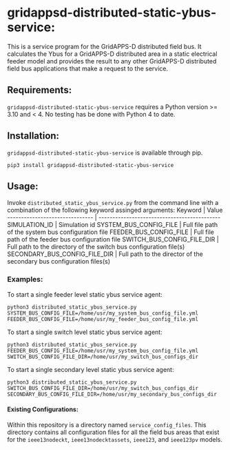 # gridappsd-distributed-static-ybus-service:
This is a service program for the GridAPPS-D distributed field bus. It
calculates the Ybus for a GridAPPS-D distributed area in a static electrical feeder model and provides the result to any other GridAPPS-D distributed field bus applications that make a request to the service.
## Requirements:
`gridappsd-distributed-static-ybus-service` requires a Python version >= 3.10 and < 4. No testing has be done with Python 4 to date.
## Installation:
`gridappsd-distributed-static-ybus-service` is available through pip.
```shell
pip3 install gridappsd-distributed-static-ybus-service
```
## Usage:
Invoke `distributed_static_ybus_service.py` from the command line with a combination of the following keyword assinged arguments:
Keyword                         | Value
------------------------------- | --------------------------------------------
SIMULATION_ID                   | Simulation id
SYSTEM_BUS_CONFIG_FILE          | Full file path of the system bus configuration file
FEEDER_BUS_CONFIG_FILE          | Full file path of the feeder bus configuration file
SWITCH_BUS_CONFIG_FILE_DIR      | Full path to the directory of the switch bus configuration file(s)
SECONDARY_BUS_CONFIG_FILE_DIR   | Full path to the director of the secondary bus configuration files(s)

### Examples:
To start a single feeder level static ybus service agent:
```shell
python3 distributed_static_ybus_service.py SYSTEM_BUS_CONFIG_FILE=/home/usr/my_system_bus_config_file.yml FEEDER_BUS_CONFIG_FILE=/home/usr/my_feeder_bus_config_file.yml
```
To start a single switch level static ybus service agent:
```shell
python3 distributed_static_ybus_service.py FEEDER_BUS_CONFIG_FILE=/home/usr/my_system_bus_config_file.yml SWITCH_BUS_CONFIG_FILE_DIR=/home/usr/my_switch_bus_configs_dir
```
To start a single secondary level static ybus service agent:
```shell
python3 distributed_static_ybus_service.py SWITCH_BUS_CONFIG_FILE_DIR=/home/usr/my_switch_bus_configs_dir SECONDARY_BUS_CONFIG_FILE_DIR=/home/usr/my_secondary_bus_configs_dir
```

#### Existing Configurations:
Within this repository is a directory named `service_config_files`. This directory contains all configuration files for all the field bus areas that exist for the `ieee13nodeckt`, `ieee13nodecktassets`, `ieee123`, and `ieee123pv` models.